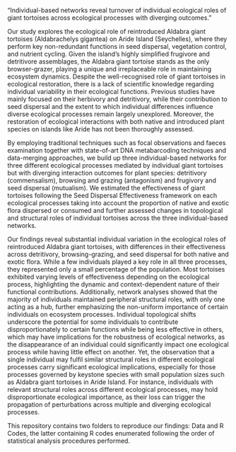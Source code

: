 “Individual-based networks reveal turnover of individual ecological roles of giant tortoises across ecological processes with diverging outcomes.” 

Our study explores the ecological role of reintroduced Aldabra giant tortoises (Aldabrachelys gigantea) on Aride Island (Seychelles), where they 
perform key non-redundant functions in seed dispersal, vegetation control, and nutrient cycling. Given the island’s highly simplified frugivore 
and detritivore assemblages, the Aldabra giant tortoise stands as the only browser-grazer, playing a unique and irreplaceable role in maintaining 
ecosystem dynamics. Despite the well-recognised role of giant tortoises in ecological restoration, there is a lack of scientific knowledge 
regarding individual variability in their ecological functions. Previous studies have mainly focused on their herbivory and detritivory, while their
contribution to seed dispersal and the extent to which individual differences influence diverse ecological processes remain largely unexplored. 
Moreover, the restoration of ecological interactions with both native and introduced plant species on islands like Aride has not been thoroughly assessed.

By employing traditional techniques such as focal observations and faeces examination together with state-of-art DNA metabarcoding techniques and 
data-merging approaches, we build up three individual-based networks for three different ecological processes mediated by individual giant tortoises 
but with diverging interaction outcomes for plant species: detritivory (commensalism), browsing and grazing (antagonism) and frugivory and seed dispersal
(mutualism). We estimated the effectiveness of giant tortoises following the Seed Dispersal Effectiveness framework on each ecological processes taking 
into account the proportion of native and exotic flora dispersed or consumed and further assessed changes in topological and structural roles of 
individual tortoises across the three individual-based networks. 

Our findings reveal substantial individual variation in the ecological roles of reintroduced Aldabra giant tortoises, with differences in their 
effectiveness across detritivory, browsing-grazing, and seed dispersal for both native and exotic flora. While a few individuals played a key role in all 
three processes, they represented only a small percentage of the population. Most tortoises exhibited varying levels of effectiveness depending on the 
ecological process, highlighting the dynamic and context-dependent nature of their functional contributions. Additionally, network analyses showed that 
the majority of individuals maintained peripheral structural roles, with only one acting as a hub, further emphasizing the non-uniform importance of 
certain individuals on ecosystem processes. Individual topological shifts underscore the potential for some individuals to contribute disproportionately 
to certain functions while being less effective in others, which may have implications for the robustness of ecological networks, as the disappearance of 
an individual could significantly impact one ecological process while having little effect on another. Yet, the observation that a single individual may 
fulfil similar structural roles in different ecological processes carry significant ecological implications, especially for those processes governed by 
keystone species with small population sizes such as Aldabra giant tortoises in Aride Island. For instance, individuals with relevant structural roles 
across different ecological processes, may hold disproportionate ecological importance, as their loss can trigger the propagation of perturbations across 
multiple and diverging ecological processes.

This repository contains two folders to reproduce our findings: Data and R Codes, the latter containing R codes enumerated following the order of statistical analysis procedures performed.
